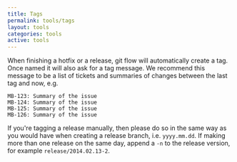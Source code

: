```yaml
---
title: Tags
permalink: tools/tags
layout: tools
categories: tools
active: tools
---
```


When finishing a hotfix or a release, git flow will automatically create a tag. Once named it will also ask for a tag message.  We recommend this message to be a list of tickets and summaries of changes between the last tag and now, e.g.

    MB-123: Summary of the issue
    MB-124: Summary of the issue
    MB-125: Summary of the issue
    MB-126: Summary of the issue

If you're tagging a release manually, then please do so in the same way as you would have when creating a release branch, i.e. `yyyy.mm.dd`. If making more than one release on the same day, append a `-n` to the release version, for example `release/2014.02.13-2`.
